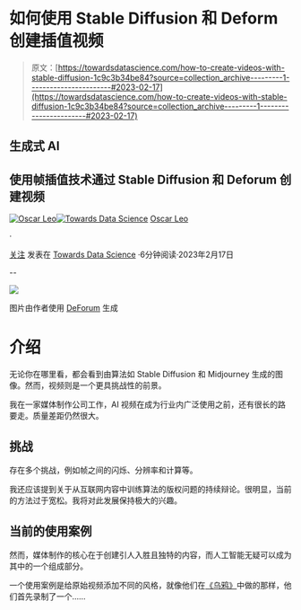 # 如何使用 Stable Diffusion 和 Deform 创建插值视频

> 原文：[https://towardsdatascience.com/how-to-create-videos-with-stable-diffusion-1c9c3b34be84?source=collection_archive---------1-----------------------#2023-02-17](https://towardsdatascience.com/how-to-create-videos-with-stable-diffusion-1c9c3b34be84?source=collection_archive---------1-----------------------#2023-02-17)

## 生成式 AI

## 使用帧插值技术通过 Stable Diffusion 和 Deforum 创建视频

[](https://medium.com/@oscarleo?source=post_page-----1c9c3b34be84--------------------------------)[![Oscar Leo](../Images/7733c9147bad2875a35155fca3903aa8.png)](https://medium.com/@oscarleo?source=post_page-----1c9c3b34be84--------------------------------)[](https://towardsdatascience.com/?source=post_page-----1c9c3b34be84--------------------------------)[![Towards Data Science](../Images/a6ff2676ffcc0c7aad8aaf1d79379785.png)](https://towardsdatascience.com/?source=post_page-----1c9c3b34be84--------------------------------) [Oscar Leo](https://medium.com/@oscarleo?source=post_page-----1c9c3b34be84--------------------------------)

·

[关注](https://medium.com/m/signin?actionUrl=https%3A%2F%2Fmedium.com%2F_%2Fsubscribe%2Fuser%2Fd7e5c1ca65b7&operation=register&redirect=https%3A%2F%2Ftowardsdatascience.com%2Fhow-to-create-videos-with-stable-diffusion-1c9c3b34be84&user=Oscar+Leo&userId=d7e5c1ca65b7&source=post_page-d7e5c1ca65b7----1c9c3b34be84---------------------post_header-----------) 发表在 [Towards Data Science](https://towardsdatascience.com/?source=post_page-----1c9c3b34be84--------------------------------) ·6分钟阅读·2023年2月17日

--

[](https://medium.com/m/signin?actionUrl=https%3A%2F%2Fmedium.com%2F_%2Fbookmark%2Fp%2F1c9c3b34be84&operation=register&redirect=https%3A%2F%2Ftowardsdatascience.com%2Fhow-to-create-videos-with-stable-diffusion-1c9c3b34be84&source=-----1c9c3b34be84---------------------bookmark_footer-----------)![](../Images/10a84d5f8ec2a71a26f5a620cabc9241.png)

图片由作者使用 [DeForum](https://github.com/deforum-art/deforum-stable-diffusion) 生成

# 介绍

无论你在哪里看，都会看到由算法如 Stable Diffusion 和 Midjourney 生成的图像。然而，视频则是一个更具挑战性的前景。

我在一家媒体制作公司工作，AI 视频在成为行业内广泛使用之前，还有很长的路要走。质量差距仍然很大。

## 挑战

存在多个挑战，例如帧之间的闪烁、分辨率和计算等。

我还应该提到关于从互联网内容中训练算法的版权问题的持续辩论。很明显，当前的方法过于宽松。我将对此发展保持极大的兴趣。

## 当前的使用案例

然而，媒体制作的核心在于创建引人入胜且独特的内容，而人工智能无疑可以成为其中的一个组成部分。

一个使用案例是给原始视频添加不同的风格，就像他们在[《乌鸦》](https://www.youtube.com/watch?v=5dvxY6vXHsA)中做的那样，他们首先录制了一个……
